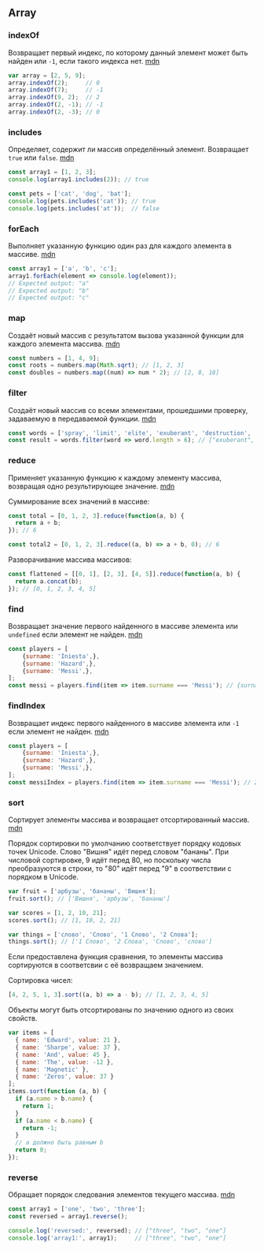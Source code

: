 ## Array



### indexOf

Возвращает первый индекс, по которому данный элемент может быть найден или `-1`, если такого индекса нет. [mdn](https://developer.mozilla.org/ru/docs/Web/JavaScript/Reference/Global_Objects/Array/indexOf)

```javascript
var array = [2, 5, 9];
array.indexOf(2);     // 0
array.indexOf(7);     // -1
array.indexOf(9, 2);  // 2
array.indexOf(2, -1); // -1
array.indexOf(2, -3); // 0
```



### includes

Определяет, содержит ли массив определённый элемент. Возвращает `true` или `false`. [mdn](https://developer.mozilla.org/ru/docs/Web/JavaScript/Reference/Global_Objects/Array/includes)

```javascript
const array1 = [1, 2, 3];
console.log(array1.includes(2)); // true

const pets = ['cat', 'dog', 'bat'];
console.log(pets.includes('cat')); // true
console.log(pets.includes('at'));  // false
```



### forEach

Выполняет указанную функцию один раз для каждого элемента в массиве. [mdn](https://developer.mozilla.org/ru/docs/Web/JavaScript/Reference/Global_Objects/Array/forEach)

```javascript
const array1 = ['a', 'b', 'c'];
array1.forEach(element => console.log(element));
// Expected output: "a"
// Expected output: "b"
// Expected output: "c"
```



### map

Создаёт новый массив с результатом вызова указанной функции для каждого элемента массива. [mdn](https://developer.mozilla.org/ru/docs/Web/JavaScript/Reference/Global_Objects/Array/map)

```javascript
const numbers = [1, 4, 9];
const roots = numbers.map(Math.sqrt); // [1, 2, 3]
const doubles = numbers.map((num) => num * 2); // [2, 8, 18]
```



### filter

Создаёт новый массив со всеми элементами, прошедшими проверку, задаваемую в передаваемой функции. [mdn](https://developer.mozilla.org/ru/docs/Web/JavaScript/Reference/Global_Objects/Array/filter)

```javascript
const words = ['spray', 'limit', 'elite', 'exuberant', 'destruction', 'present'];
const result = words.filter(word => word.length > 6); // ["exuberant", "destruction", "present"]
```



### reduce

Применяет указанную функцию к каждому элементу массива, возвращая одно результирующее значение. [mdn](https://developer.mozilla.org/ru/docs/Web/JavaScript/Reference/Global_Objects/Array/Reduce)

Суммирование всех значений в массиве:

```javascript
const total = [0, 1, 2, 3].reduce(function(a, b) {
  return a + b;
}); // 6

const total2 = [0, 1, 2, 3].reduce((a, b) => a + b, 0); // 6
```

Разворачивание массива массивов:

```javascript
const flattened = [[0, 1], [2, 3], [4, 5]].reduce(function(a, b) {
  return a.concat(b);
}); // [0, 1, 2, 3, 4, 5]
```



### find

Возвращает значение первого найденного в массиве элемента или `undefined` если элемент не найден. [mdn](https://developer.mozilla.org/ru/docs/Web/JavaScript/Reference/Global_Objects/Array/find)

```javascript
const players = [
    {surname: 'Iniesta',},
    {surname: 'Hazard',},
    {surname: 'Messi',},
];
const messi = players.find(item => item.surname === 'Messi'); // {surname: 'Messi',}
```



### findIndex

Возвращает индекс первого найденного в массиве элемента или `-1` если элемент не найден. [mdn](https://developer.mozilla.org/ru/docs/Web/JavaScript/Reference/Global_Objects/Array/findIndex)

```javascript
const players = [
    {surname: 'Iniesta',},
    {surname: 'Hazard',},
    {surname: 'Messi',},
];
const messiIndex = players.find(item => item.surname === 'Messi'); // 2
```



### sort

Сортирует элементы массива и возвращает отсортированный массив. [mdn](https://developer.mozilla.org/ru/docs/Web/JavaScript/Reference/Global_Objects/Array/sort)

Порядок сортировки по умолчанию соответствует порядку кодовых точек Unicode. Слово "Вишня" идёт перед словом "бананы". При числовой сортировке, 9 идёт перед 80, но поскольку числа преобразуются в строки, то "80" идёт перед "9" в соответствии с порядком в Unicode.

```javascript
var fruit = ['арбузы', 'бананы', 'Вишня'];
fruit.sort(); // ['Вишня', 'арбузы', 'бананы']

var scores = [1, 2, 10, 21];
scores.sort(); // [1, 10, 2, 21]

var things = ['слово', 'Слово', '1 Слово', '2 Слова'];
things.sort(); // ['1 Слово', '2 Слова', 'Слово', 'слово']
```



Если предоставлена функция сравнения, то элементы массива сортируются в соответсвии с её возвращаем значением.

Сортировка чисел:

```javascript
[4, 2, 5, 1, 3].sort((a, b) => a - b); // [1, 2, 3, 4, 5]
```

Объекты могут быть отсортированы по значению одного из своих свойств.

```javascript
var items = [
  { name: 'Edward', value: 21 },
  { name: 'Sharpe', value: 37 },
  { name: 'And', value: 45 },
  { name: 'The', value: -12 },
  { name: 'Magnetic' },
  { name: 'Zeros', value: 37 }
];
items.sort(function (a, b) {
  if (a.name > b.name) {
    return 1;
  }
  if (a.name < b.name) {
    return -1;
  }
  // a должно быть равным b
  return 0;
});
```



### reverse

Обращает порядок следования элементов текущего массива. [mdn](https://developer.mozilla.org/ru/docs/Web/JavaScript/Reference/Global_Objects/Array/reverse)

```javascript
const array1 = ['one', 'two', 'three'];
const reversed = array1.reverse();

console.log('reversed:', reversed); // ["three", "two", "one"]
console.log('array1:', array1);     // ["three", "two", "one"]
```

